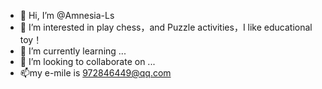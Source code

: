 - 👋 Hi, I’m @Amnesia-Ls
- 👀 I’m interested in play chess，and Puzzle activities，I like educational toy！
- 🌱 I’m currently learning ...
- 💞️ I’m looking to collaborate on ...
- 📫my e-mile is 972846449@qq.com

<!---
Amnesia-Ls/Amnesia-Ls is a ✨ special ✨ repository because its `README.md` (this file) appears on your GitHub profile.
You can click the Preview link to take a look at your changes.
--->
